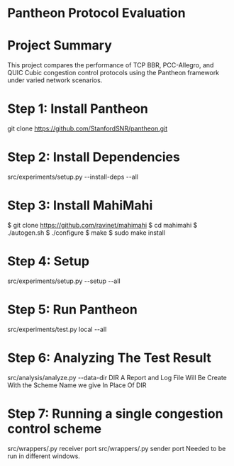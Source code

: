 # Pantheon Protocol Evaluation
# Project Summary
This project compares the performance of TCP BBR, PCC-Allegro, and QUIC Cubic congestion control protocols using the Pantheon framework under varied network scenarios.
# Step 1: Install Pantheon
git clone https://github.com/StanfordSNR/pantheon.git
# Step 2: Install Dependencies
src/experiments/setup.py --install-deps --all
# Step 3: Install MahiMahi
$ git clone https://github.com/ravinet/mahimahi
$ cd mahimahi
$ ./autogen.sh
$ ./configure
$ make
$ sudo make install
# Step 4: Setup
src/experiments/setup.py --setup --all
# Step 5: Run Pantheon
src/experiments/test.py local --all
# Step 6: Analyzing The Test Result
src/analysis/analyze.py --data-dir DIR
A Report and Log File Will Be Create With the Scheme Name we give In Place Of DIR
# Step 7: Running a single congestion control scheme
src/wrappers/<cc>.py receiver port
src/wrappers/<cc>.py sender port
Needed to be run in different windows.

